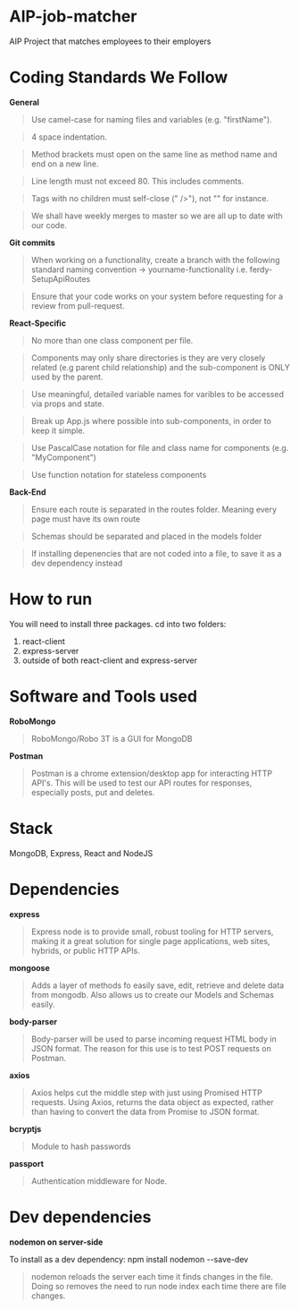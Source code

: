 # AIP-job-matcher
AIP Project that matches employees to their employers

# Coding Standards We Follow

**General**
> Use camel-case for naming files and variables (e.g. "firstName").

> 4 space indentation.

> Method brackets must open on the same line as method name and end on a new line.

> Line length must not exceed 80. This includes comments.

> Tags with no children must self-close (" />"), not "</div>" for instance.

> We shall have weekly merges to master so we are all up to date with our code.

**Git commits**
> When working on a functionality, create a branch with the following standard naming convention -> yourname-functionality i.e. ferdy-SetupApiRoutes

> Ensure that your code works on your system before requesting for a review from pull-request.

**React-Specific**
> No more than one class component per file.

> Components may only share directories is they are very closely related (e.g parent child relationship) and the sub-component is ONLY used by the parent.

> Use meaningful, detailed variable names for varibles to be accessed via props and state.

> Break up App.js where possible into sub-components, in order to keep it simple.

> Use PascalCase notation for file and class name for components (e.g. "MyComponent")

> Use function notation for stateless components

**Back-End**
> Ensure each route is separated in the routes folder. Meaning every page must have its own route

> Schemas should be separated and placed in the models folder

> If installing depenencies that are not coded into a file, to save it as a dev dependency instead

>

# How to run
You will need to install three packages. cd into two folders:
1. react-client
2. express-server
3. outside of both react-client and express-server

# Software and Tools used
**RoboMongo**
> RoboMongo/Robo 3T is a GUI for MongoDB

**Postman**
> Postman is a chrome extension/desktop app for interacting HTTP API's. This will be used to test our API routes for responses, especially posts, put and deletes.

# Stack
MongoDB, Express, React and NodeJS

# Dependencies
**express**
> Express node is to provide small, robust tooling for HTTP servers, making it a great solution for single page applications, web sites, hybrids, or public HTTP APIs.

**mongoose**
> Adds a layer of methods fo easily save, edit, retrieve and delete data from mongodb. Also allows us to create our Models and Schemas easily.

**body-parser**
> Body-parser will be used to parse incoming request HTML body in JSON format. The reason for this use is to test POST requests on Postman.

**axios**
> Axios helps cut the middle step with just using Promised HTTP requests. Using Axios, returns the data object as expected, rather than having to convert the data from Promise to JSON format.

**bcryptjs**
> Module to hash passwords

**passport**
> Authentication middleware for Node.

# Dev dependencies
**nodemon on server-side**

To install as a dev dependency:
npm install nodemon --save-dev
> nodemon reloads the server each time it finds changes in the file. Doing so removes the need to run node index each time there are file changes.
